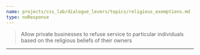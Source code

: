 ```yaml
---
name: projects/css_lab/dialogue_levers/topics/religious_exemptions.md
type: noResponse
---
```


> Allow private businesses to refuse service to particular individuals based on the religious beliefs of their owners

---
